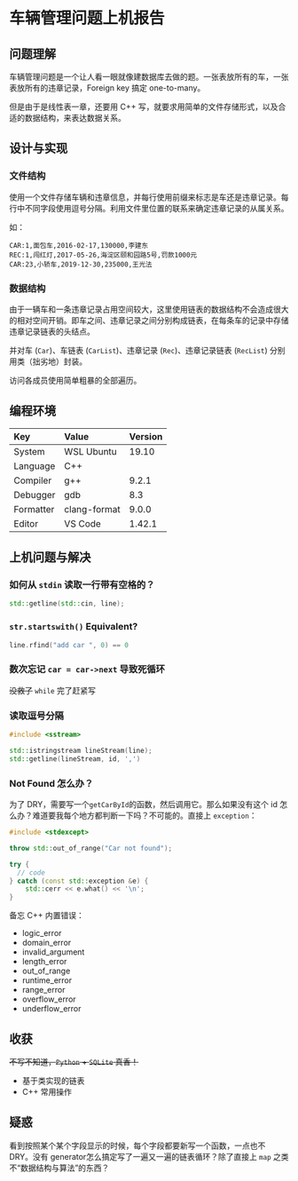 # 车辆管理问题上机报告

## 问题理解

车辆管理问题是一个让人看一眼就像建数据库去做的题。一张表放所有的车，一张表放所有的违章记录，Foreign key 搞定 one-to-many。

但是由于是线性表一章，还要用 C++ 写，就要求用简单的文件存储形式，以及合适的数据结构，来表达数据关系。

## 设计与实现

### 文件结构

使用一个文件存储车辆和违章信息，并每行使用前缀来标志是车还是违章记录。每行中不同字段使用逗号分隔。利用文件里位置的联系来确定违章记录的从属关系。

如：

```
CAR:1,面包车,2016-02-17,130000,李建东
REC:1,闯红灯,2017-05-26,海淀区颐和园路5号,罚款1000元
CAR:23,小轿车,2019-12-30,235000,王光法
```

### 数据结构

由于一辆车和一条违章记录占用空间较大，这里使用链表的数据结构不会造成很大的相对空间开销。即车之间、违章记录之间分别构成链表，在每条车的记录中存储违章记录链表的头结点。

并对车 (`Car`)、车链表 (`CarList`)、违章记录 (`Rec`)、违章记录链表 (`RecList`) 分别用类（拙劣地）封装。

访问各成员使用简单粗暴的全部遍历。

## 编程环境

|Key      |Value       |Version|
|:--------|:-----------|:------|
|System   |WSL Ubuntu  | 19.10 |
|Language |C++         |       |
|Compiler |g++         | 9.2.1 |
|Debugger |gdb         | 8.3   |
|Formatter|clang-format| 9.0.0 |
|Editor   |VS Code     | 1.42.1|

## 上机问题与解决

### 如何从 `stdin` 读取一行带有空格的？

```cpp
std::getline(std::cin, line);
```

### `str.startswith()` Equivalent?

```cpp
line.rfind("add car ", 0) == 0
```

### 数次忘记 `car = car->next` 导致死循环

~~没救了~~ `while` 完了赶紧写

### 读取逗号分隔

```cpp
#include <sstream>

std::istringstream lineStream(line);
std::getline(lineStream, id, ',')
```

### Not Found 怎么办？

为了 DRY，需要写一个`getCarById`的函数，然后调用它。那么如果没有这个 id 怎么办？难道要我每个地方都判断一下吗？不可能的。直接上 `exception`：

```cpp
#include <stdexcept>

throw std::out_of_range("Car not found");

try {
  // code
} catch (const std::exception &e) {
    std::cerr << e.what() << '\n';
}
```

备忘 C++ 内置错误：
- logic_error
- domain_error
- invalid_argument
- length_error
- out_of_range
- runtime_error
- range_error
- overflow_error
- underflow_error

## 收获

~~不写不知道，`Python` + `SQLite` 真香！~~

- 基于类实现的链表
- C++ 常用操作

## 疑惑

看到按照某个某个字段显示的时候，每个字段都要新写一个函数，一点也不 DRY。没有 generator怎么搞定写了一遍又一遍的链表循环？除了直接上 `map` 之类不“数据结构与算法”的东西？
